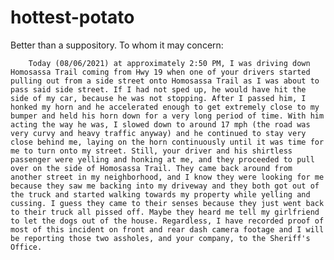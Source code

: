 # hottest-potato
Better than a suppository. 
To whom it may concern:

        Today (08/06/2021) at approximately 2:50 PM, I was driving down Homosassa Trail coming from Hwy 19 when one of your drivers started pulling out from a side street onto Homosassa Trail as I was about to pass said side street. If I had not sped up, he would have hit the side of my car, because he was not stopping. After I passed him, I honked my horn and he accelerated enough to get extremely close to my bumper and held his horn down for a very long period of time. With him acting the way he was, I slowed down to around 17 mph (the road was very curvy and heavy traffic anyway) and he continued to stay very close behind me, laying on the horn continuously until it was time for me to turn onto my street. Still, your driver and his shirtless passenger were yelling and honking at me, and they proceeded to pull over on the side of Homosassa Trail. They came back around from another street in my neighborhood, and I know they were looking for me because they saw me backing into my driveway and they both got out of the truck and started walking towards my property while yelling and cussing. I guess they came to their senses because they just went back to their truck all pissed off. Maybe they heard me tell my girlfriend to let the dogs out of the house. Regardless, I have recorded proof of most of this incident on front and rear dash camera footage and I will be reporting those two assholes, and your company, to the Sheriff's Office.
